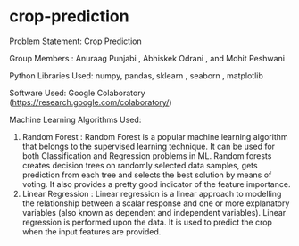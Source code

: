 # crop-prediction
Problem Statement: Crop Prediction

Group Members : Anuraag Punjabi , Abhiskek Odrani , and Mohit Peshwani

Python Libraries Used: numpy, pandas, sklearn , seaborn , matplotlib

Software Used: Google Colaboratory (https://research.google.com/colaboratory/)

Machine Learning Algorithms Used: 
1. Random Forest : Random Forest is a popular machine learning algorithm that belongs to the supervised learning technique. It can be used for both Classification and Regression problems in ML. Random forests creates decision trees on randomly selected data samples, gets prediction from each tree and selects the best solution by means of voting. It also provides a pretty good indicator of the feature importance.
2. Linear Regression : Linear regression is a linear approach to modelling the relationship between a scalar response and one or more explanatory variables (also known as dependent and independent variables). Linear regression is performed upon the data. It is used to predict the crop when the input features are provided.
